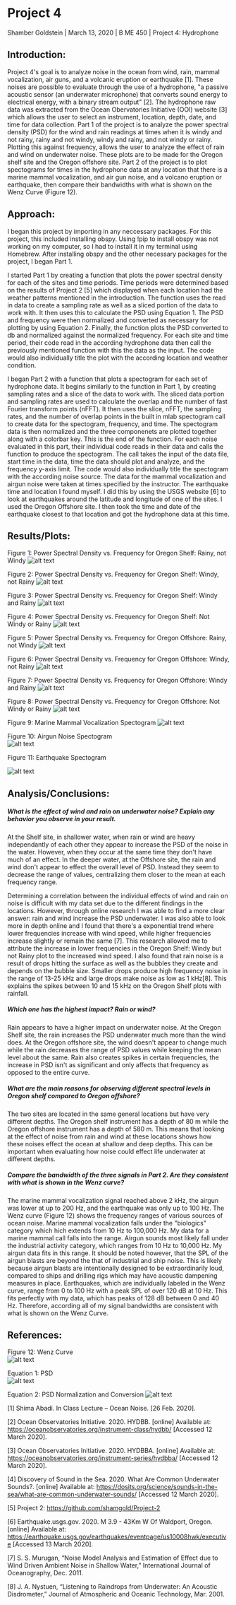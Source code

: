 # Project 4

Shamber Goldstein | March 13, 2020 | B ME 450 | Project 4: Hydrophone

## Introduction:

Project 4's goal is to analyze noise in the ocean from wind, rain, mammal vocalization, air guns, and a volcanic eruption or earthquake [1]. These noises are possible to evaluate through the use of a hydrophone, "a passive acoustic sensor (an underwater microphone) that converts sound energy to electrical energy, with a binary stream output" [2]. The hydrophone raw data was extracted from the Ocean Obervatories Initiative (OOI) website [3] which allows the user to select an instrument, location, depth, date, and time for data collection. Part 1 of the project is to analyze the power spectral density (PSD) for the wind and rain readings at times when it is windy and not rainy, rainy and not windy, windy and rainy, and not windy or rainy. Plotting this against frequency, allows the user to analyze the effect of rain and wind on underwater noise. These plots are to be made for the Oregon shelf site and the Oregon offshore site. Part 2 of the project is to plot spectograms for times in the hydrophone data at any location that there is a marine mammal vocalization, and air gun noise, and a volcano eruption or earthquake, then compare their bandwidths with what is shown on the Wenz Curve (Figure 12). 

## Approach:

I began this project by importing in any neccessary packages. For this project, this included installing obspy. Using !pip to install obspy was not working on my computer, so I had to install it in my terminal using Homebrew. After installing obspy and the other necessary packages for the project, I began Part 1. 

I started Part 1 by creating a function that plots the power spectral density for each of the sites and time periods. Time periods were determined based on the results of Project 2 [5] which displayed when each location had the weather patterns mentioned in the introduction. The function uses the read in data to create a sampling rate as well as a sliced portion of the data to work with. It then uses this to calculate the PSD using Equation 1. The PSD and frequency were then normalized and converted as necessary for plotting by using Equation 2. Finally, the function plots the PSD converted to db and normalized against the normalized frequency. For each site and time period, their code read in the according hydrophone data then call the previously mentioned function with this the data as the input. The code would also individually title the plot with the according location and weather condition.

I began Part 2 with a function that plots a spectogram for each set of hydrophone data. It begins similarly to the function in Part 1, by creating sampling rates and a slice of the data to work with. The sliced data portion and sampling rates are used to calculate the overlap and the number of fast Fourier transform points (nFFT). It then uses the slice, nFFT, the sampling rates, and the number of overlap points in the built in mlab spectogram call to create data for the spectogram, frequency, and time. The spectogram data is then normalized and the three componenets are plotted together along with a colorbar key. This is the end of the function. For each noise evaluated in this part, their individual code reads in their data and calls the function to produce the spectogram. The call takes the input of the data file, start time in the data, time the data should plot and analyze, and the frequency y-axis limit. The code would also individually title the spectogram with the according noise source. The data for the mammal vocalization and airgun noise were taken at times specified by the instructor. The earthquake time and location I found myself. I did this by using the USGS website [6] to look at earthquakes around the latitude and longitude of one of the sites. I used the Oregon Offshore site. I then took the time and date of the earthquake closest to that location and got the hydrophone data at this time. 

## Results/Plots:

Figure 1: Power Spectral Density vs. Frequency for Oregon Shelf: Rainy, not Windy
![alt text](https://github.com/shamgold/Project4/blob/master/Screen%20Shot%202020-03-13%20at%205.12.12%20PM.png "R, n W, Shelf")

Figure 2: Power Spectral Density vs. Frequency for Oregon Shelf: Windy, not Rainy
![alt text](https://github.com/shamgold/Project4/blob/master/Screen%20Shot%202020-03-13%20at%205.12.20%20PM.png "W, n R, Shelf")

Figure 3: Power Spectral Density vs. Frequency for Oregon Shelf: Windy and Rainy
![alt text](https://github.com/shamgold/Project4/blob/master/Screen%20Shot%202020-03-13%20at%205.12.30%20PM.png "W, R, Shelf")

Figure 4: Power Spectral Density vs. Frequency for Oregon Shelf: Not Windy or Rainy
![alt text](https://github.com/shamgold/Project4/blob/master/Screen%20Shot%202020-03-13%20at%205.12.39%20PM.png "n W, n R, Shelf")

Figure 5: Power Spectral Density vs. Frequency for Oregon Offshore: Rainy, not Windy
![alt text](https://github.com/shamgold/Project4/blob/master/Screen%20Shot%202020-03-13%20at%205.12.47%20PM.png "R, n W, Offshore")

Figure 6: Power Spectral Density vs. Frequency for Oregon Offshore: Windy, not Rainy
![alt text](https://github.com/shamgold/Project4/blob/master/Screen%20Shot%202020-03-13%20at%205.12.55%20PM.png "W, n R, Offshore")

Figure 7: Power Spectral Density vs. Frequency for Oregon Offshore: Windy and Rainy
![alt text](https://github.com/shamgold/Project4/blob/master/Screen%20Shot%202020-03-13%20at%205.13.04%20PM.png "W, R, Offshore")

Figure 8: Power Spectral Density vs. Frequency for Oregon Offshore: Not Windy or Rainy
![alt text](https://github.com/shamgold/Project4/blob/master/Screen%20Shot%202020-03-13%20at%205.13.13%20PM.png "n W, n R, Offshore")

Figure 9: Marine Mammal Vocalization Spectogram
![alt text](https://github.com/shamgold/Project4/blob/master/Screen%20Shot%202020-03-13%20at%206.24.58%20PM.png "mammal vocalization")

Figure 10: Airgun Noise Spectogram                                  
![alt text](https://github.com/shamgold/Project4/blob/master/Screen%20Shot%202020-03-13%20at%206.25.09%20PM.png "airgun noise")

Figure 11: Earthquake Spectogram                                   

![alt text](https://github.com/shamgold/Project4/blob/master/Screen%20Shot%202020-03-13%20at%206.56.35%20PM.png "earthquake")

## Analysis/Conclusions:

##### What is the effect of wind and rain on underwater noise? Explain any behavior you observe in your result. 

At the Shelf site, in shallower water, when rain or wind are heavy independantly of each other they appear to increase the PSD of the noise in the water. However, when they occur at the same time they don't have much of an effect. In the deeper water, at the Offshore site, the rain and wind don't appear to effect the overall level of PSD. Instead they seem to decrease the range of values, centralizing them closer to the mean at each frequency range.

Determining a correlation between the individual effects of wind and rain on noise is difficult with my data set due to the different findings in the locations. However, through online research I was able to find a more clear answer: rain and wind increase the PSD underwater. I was also able to look more in depth online and I found that there's a exponential trend where lower frequencies increase with wind speed, while higher frequencies increase slightly or remain the same [7]. This research allowed me to attribute the increase in lower frequencies in the Oregon Shelf: Windy but not Rainy plot to the increased wind speed. I also found that rain noise is a result of drops hitting the surface as well as the bubbles they create and depends on the bubble size. Smaller drops produce high frequency noise in the range of 13-25 kHz and large drops make noise as low as 1 kHz[8]. This explains the spikes between 10 and 15 kHz on the Oregon Shelf plots with rainfall. 

##### Which one has the highest impact? Rain or wind?

Rain appears to have a higher impact on underwater noise. At the Oregon Shelf site, the rain increases the PSD underwater much more than the wind does. At the Oregon offshore site, the wind doesn't appear to change much while the rain decreases the range of PSD values while keeping the mean level about the same. Rain also creates spikes in certain frequencies, the increase in PSD isn't as significant and only affects that frequency as opposed to the entire curve.

##### What are the main reasons for observing different spectral levels in Oregon shelf compared to Oregon offshore? 

The two sites are located in the same general locations but have very different depths. The Oregon shelf instrument has a depth of 80 m while the Oregon offshore instrument has a depth of 580 m. This means that looking at the effect of noise from rain and wind at these locations shows how these noises effect the ocean at shallow and deep depths. This can be important when evaluating how noise could effect life underwater at different depths.

##### Compare the bandwidth of the three signals in Part 2. Are they consistent with what is shown in the Wenz curve?

The marine mammal vocalization signal reached above 2 kHz, the airgun was lower at up to 200 Hz, and the earthquake was only up to 100 Hz. The Wenz curve (Figure 12) shows the frequency ranges of various sources of ocean noise. Marine mammal vocalization falls under the "biologics" category which hich extends from 10 Hz to 100,000 Hz. My data for a marine mammal call falls into the range. Airgun sounds most likely fall under the industrial activity category, which ranges from 10 Hz to 10,000 Hz. My airgun data fits in this range. It should be noted however, that the SPL of the airgun blasts are beyond the that of industrial and ship noise. This is likely because airgun blasts are intentionally designed to be extraordinarily loud, compared to ships and drilling rigs which may have acoustic dampening measures in place. Earthquakes, which are individually labeled in the Wenz curve, range from 0 to 100 Hz with a peak SPL of over 120 dB at 10 Hz. This fits perfectly with my data, which has peaks of 128 dB between 0 and 40 Hz. Therefore, according all of my signal bandwidths are consistent with what is shown on the Wenz Curve.

## References:

Figure 12: Wenz Curve                                 
![alt text](https://github.com/shamgold/Project4/blob/master/Wentz-ambient-jm2013-600.png "Wenz Curve")

Equation 1: PSD                                   
![alt text](https://github.com/shamgold/Project4/blob/master/Screen%20Shot%202020-03-12%20at%203.16.14%20PM.png "PSD Equation")

Equation 2: PSD Normalization and Conversion
![alt text](https://github.com/shamgold/Project4/blob/master/Screen%20Shot%202020-03-12%20at%203.18.47%20PM.png "PSD Norm and Conv")

[1] Shima Abadi. In Class Lecture – Ocean Noise. [26 Feb. 2020].

[2] Ocean Observatories Initiative. 2020. HYDBB. [online] Available at: <https://oceanobservatories.org/instrument-class/hydbb/> [Accessed 12 March 2020].

[3] Ocean Observatories Initiative. 2020. HYDBBA. [online] Available at: <https://oceanobservatories.org/instrument-series/hydbba/> [Accessed 12 March 2020].

[4] Discovery of Sound in the Sea. 2020. What Are Common Underwater Sounds?. [online] Available at: <https://dosits.org/science/sounds-in-the-sea/what-are-common-underwater-sounds/> [Accessed 12 March 2020].

[5] Project 2: https://github.com/shamgold/Project-2

[6] Earthquake.usgs.gov. 2020. M 3.9 - 43Km W Of Waldport, Oregon. [online] Available at: <https://earthquake.usgs.gov/earthquakes/eventpage/us10008hwk/executive> [Accessed 13 March 2020].

[7] S. S. Murugan, “Noise Model Analysis and Estimation of Effect due to Wind Driven Ambient Noise in Shallow Water,” International Journal of Oceanography, Dec. 2011.

[8] J. A. Nystuen, “Listening to Raindrops from Underwater: An Acoustic Disdrometer,” Journal of Atmospheric and Oceanic Technology, Mar. 2001.

